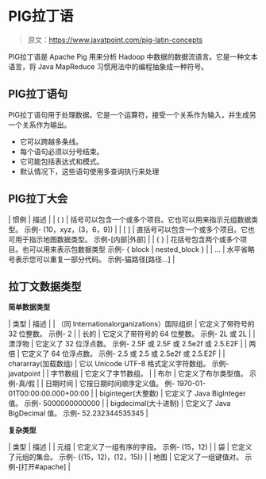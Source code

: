 # PIG拉丁语

> 原文：<https://www.javatpoint.com/pig-latin-concepts>

PIG拉丁语是 Apache Pig 用来分析 Hadoop 中数据的数据流语言。它是一种文本语言，将 Java MapReduce 习惯用法中的编程抽象成一种符号。

## PIG拉丁语句

PIG拉丁语句用于处理数据。它是一个运算符，接受一个关系作为输入，并生成另一个关系作为输出。

*   它可以跨越多条线。
*   每个语句必须以分号结束。
*   它可能包括表达式和模式。
*   默认情况下，这些语句使用多查询执行来处理

## PIG拉丁大会

| 惯例 | 描述 |
| ( ) | 括号可以包含一个或多个项目。它也可以用来指示元组数据类型。
示例- (10，xyz，(3，6，9)) |
| [ ] | 直括号可以包含一个或多个项目。它也可用于指示地图数据类型。
示例-[内部&#124;外部] |
| { } | 花括号包含两个或多个项目。也可以用来表示包数据类型
示例- { block &#124; nested_block } |
| ... | 水平省略号表示您可以重复一部分代码。
示例-猫路径[路径...] |

## 拉丁文数据类型

**简单数据类型**

| 类型 | 描述 |
| （同 Internationalorganizations）国际组织 | 它定义了带符号的 32 位整数。
示例- 2 |
| 长的 | 它定义了带符号的 64 位整数。
示例- 2L 或 2L |
| 漂浮物 | 它定义了 32 位浮点数。
示例- 2.5F 或 2.5F 或 2.5e2f 或 2.5.E2F |
| 两倍 | 它定义了 64 位浮点数。
示例- 2.5 或 2.5 或 2.5e2f 或 2.5.E2F |
| chararray(加载数组) | 它以 Unicode UTF-8 格式定义字符数组。
示例- javatpoint |
| 字节数组 | 它定义了字节数组。 |
| 布尔 | 它定义了布尔类型值。
示例-真/假 |
| 日期时间 | 它按日期时间顺序定义值。
例- 1970-01- 01T00:00:00.000+00:00 |
| biginteger(大整数) | 它定义了 Java BigInteger 值。
示例- 5000000000000 |
| bigdecimal(大十进制) | 它定义了 Java BigDecimal 值。
示例- 52.232344535345 |

**复杂类型**

| 类型 | 描述 |
| 元组 | 它定义了一组有序的字段。
示例- (15，12) |
| 袋 | 它定义了元组的集合。
示例- {(15，12)，(12，15)} |
| 地图 | 它定义了一组键值对。
示例-[打开#apache] |